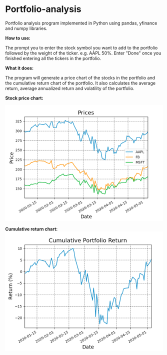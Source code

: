 # Portfolio-analysis

Portfolio analysis program implemented in Python using pandas, yfinance and numpy libraries.

**How to use:**

The prompt you to enter the stock symbol you want to add to the portfolio followed by the weight of the ticker.
e.g. AAPL 50%.
Enter "Done" once you finished entering all the tickers in the portfolio.

**What it does:**

The program will generate a price chart of the stocks in the portfolio and the cumulative return chart of the portfolio.
It also calculates the average return, average annualized return and volatility of the portfolio.

**Stock price chart:**

![Image of price chart](https://github.com/Audreysin/Portfolio-analysis/blob/master/Price%20chart.png)

**Cumulative return chart:**
![Image of cumulative return chart](https://github.com/Audreysin/Portfolio-analysis/blob/master/Cum_return.png)
